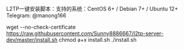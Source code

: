 L2TP一键安装脚本：支持的系统：CentOS 6+ / Debian 7+ / Ubuntu 12+
Telegram: @manong166


wget --no-check-certificate https://raw.githubusercontent.com/Sunny8886667/l2tp-server-dev/master/install.sh
chmod a+x install.sh
./install.sh
